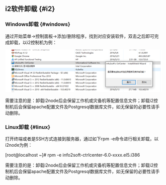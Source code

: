## i2软件卸载 {#i2}

### Windows卸载 {#windows}

通过开始菜单-&gt;控制面板-&gt;添加/删除程序，找到对应安装软件，双击之后即可完成卸载，以i2控制机为例：

![](/assets/V6.014289.png)

需要注意的是：卸载i2node后会保留工作机或灾备机等配置信息文件；卸载i2控制机后会保留apache配置文件及Postgresql数据库文件，如无保留的必要性请手动删除。

### Linux卸载 {#linux}

打开终端或者是SSH方式连接到服务器，通过如下rpm -e命令进行相关卸载，以i2node为例：

[root@localhost ~]# rpm -e info2soft-ctrlcenter-6.0-xxxx.el5.i386

需要注意的是：卸载i2node后会保留工作机或灾备机等配置信息文件；卸载i2控制机后会保留apache配置文件及Postgresql数据库文件，如无保留的必要性请手动删除。
